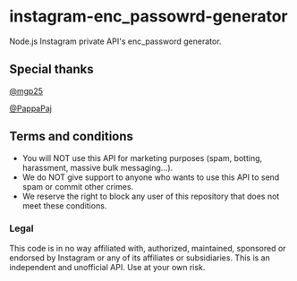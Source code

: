 # instagram-enc_passowrd-generator
Node.js Instagram private API's enc_password generator.


## Special thanks
[@mgp25](https://github.com/mgp25)

[@PappaPaj](https://github.com/pappaPaj)

## Terms and conditions

- You will NOT use this API for marketing purposes (spam, botting, harassment, massive bulk messaging...).
- We do NOT give support to anyone who wants to use this API to send spam or commit other crimes.
- We reserve the right to block any user of this repository that does not meet these conditions.

### Legal

This code is in no way affiliated with, authorized, maintained, sponsored or endorsed by Instagram or any of its affiliates or subsidiaries. This is an independent and unofficial API. Use at your own risk.


